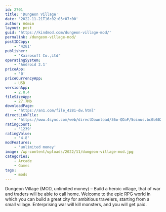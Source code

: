 ```yaml
---
id: 2701
title: 'Dungeon Village'
date: '2022-11-21T16:02:03+07:00'
author: Admin
layout: post
guid: 'https://kindmod.com/dungeon-village-mod/'
permalink: /dungeon-village-mod/
postIDCopy:
    - '4281'
publisher:
    - 'Kairosoft Co.,Ltd'
operatingSystem:
    - 'Android 2.1'
priceApp:
    - '0'
priceCurrencyApp:
    - USD
versionApp:
    - 2.0.4
fileSizeApp:
    - 27.7Mb
downloadPage:
    - 'https://an1.com/file_4281-dw.html'
directLinkFile:
    - 'https://www.4sync.com/web/directDownload/36o-QDaF/5oinus.bc0b602b62a80089c9458cd0b638622b'
ratingCount:
    - '1239'
ratingValue:
    - '4.8'
modFeatures:
    - 'unlimited money'
image: /wp-content/uploads/2022/11/dungeon-village-mod.jpg
categories:
    - Arcade
    - Games
tags:
    - mods
---
```


Dungeon Village (MOD, unlimited money) – Build a heroic village, that of war and traders will be able to call home. Welcome to the epic RPG world in which you can build a great city for ambitious travelers, starting from a small village. Enterprising war will kill monsters, and you will get paid.